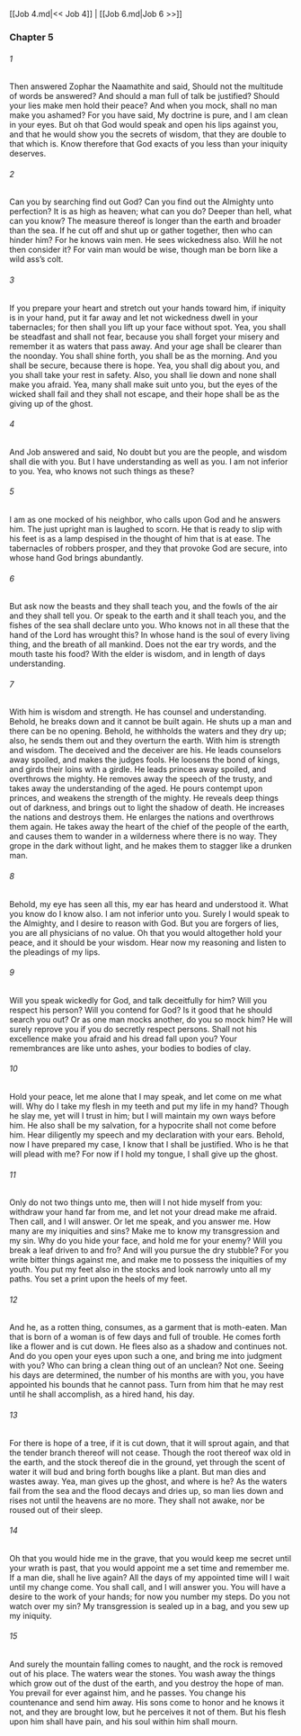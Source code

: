 [[Job 4.md|<< Job 4]]  |  [[Job 6.md|Job 6 >>]]

### Chapter 5
###### 1
Then answered Zophar the Naamathite and said, Should not the multitude of words be answered? And should a man full of talk be justified? Should your lies make men hold their peace? And when you mock, shall no man make you ashamed? For you have said, My doctrine is pure, and I am clean in your eyes. But oh that God would speak and open his lips against you, and that he would show you the secrets of wisdom, that they are double to that which is. Know therefore that God exacts of you less than your iniquity deserves.

###### 2
Can you by searching find out God? Can you find out the Almighty unto perfection? It is as high as heaven; what can you do? Deeper than hell, what can you know? The measure thereof is longer than the earth and broader than the sea. If he cut off and shut up or gather together, then who can hinder him? For he knows vain men. He sees wickedness also. Will he not then consider it? For vain man would be wise, though man be born like a wild ass’s colt.

###### 3
If you prepare your heart and stretch out your hands toward him, if iniquity is in your hand, put it far away and let not wickedness dwell in your tabernacles; for then shall you lift up your face without spot. Yea, you shall be steadfast and shall not fear, because you shall forget your misery and remember it as waters that pass away. And your age shall be clearer than the noonday. You shall shine forth, you shall be as the morning. And you shall be secure, because there is hope. Yea, you shall dig about you, and you shall take your rest in safety. Also, you shall lie down and none shall make you afraid. Yea, many shall make suit unto you, but the eyes of the wicked shall fail and they shall not escape, and their hope shall be as the giving up of the ghost.

###### 4
And Job answered and said, No doubt but you are the people, and wisdom shall die with you. But I have understanding as well as you. I am not inferior to you. Yea, who knows not such things as these?

###### 5
I am as one mocked of his neighbor, who calls upon God and he answers him. The just upright man is laughed to scorn. He that is ready to slip with his feet is as a lamp despised in the thought of him that is at ease. The tabernacles of robbers prosper, and they that provoke God are secure, into whose hand God brings abundantly.

###### 6
But ask now the beasts and they shall teach you, and the fowls of the air and they shall tell you. Or speak to the earth and it shall teach you, and the fishes of the sea shall declare unto you. Who knows not in all these that the hand of the Lord has wrought this? In whose hand is the soul of every living thing, and the breath of all mankind. Does not the ear try words, and the mouth taste his food? With the elder is wisdom, and in length of days understanding.

###### 7
With him is wisdom and strength. He has counsel and understanding. Behold, he breaks down and it cannot be built again. He shuts up a man and there can be no opening. Behold, he withholds the waters and they dry up; also, he sends them out and they overturn the earth. With him is strength and wisdom. The deceived and the deceiver are his. He leads counselors away spoiled, and makes the judges fools. He loosens the bond of kings, and girds their loins with a girdle. He leads princes away spoiled, and overthrows the mighty. He removes away the speech of the trusty, and takes away the understanding of the aged. He pours contempt upon princes, and weakens the strength of the mighty. He reveals deep things out of darkness, and brings out to light the shadow of death. He increases the nations and destroys them. He enlarges the nations and overthrows them again. He takes away the heart of the chief of the people of the earth, and causes them to wander in a wilderness where there is no way. They grope in the dark without light, and he makes them to stagger like a drunken man.

###### 8
Behold, my eye has seen all this, my ear has heard and understood it. What you know do I know also. I am not inferior unto you. Surely I would speak to the Almighty, and I desire to reason with God. But you are forgers of lies, you are all physicians of no value. Oh that you would altogether hold your peace, and it should be your wisdom. Hear now my reasoning and listen to the pleadings of my lips.

###### 9
Will you speak wickedly for God, and talk deceitfully for him? Will you respect his person? Will you contend for God? Is it good that he should search you out? Or as one man mocks another, do you so mock him? He will surely reprove you if you do secretly respect persons. Shall not his excellence make you afraid and his dread fall upon you? Your remembrances are like unto ashes, your bodies to bodies of clay.

###### 10
Hold your peace, let me alone that I may speak, and let come on me what will. Why do I take my flesh in my teeth and put my life in my hand? Though he slay me, yet will I trust in him; but I will maintain my own ways before him. He also shall be my salvation, for a hypocrite shall not come before him. Hear diligently my speech and my declaration with your ears. Behold, now I have prepared my case, I know that I shall be justified. Who is he that will plead with me? For now if I hold my tongue, I shall give up the ghost.

###### 11
Only do not two things unto me, then will I not hide myself from you: withdraw your hand far from me, and let not your dread make me afraid. Then call, and I will answer. Or let me speak, and you answer me. How many are my iniquities and sins? Make me to know my transgression and my sin. Why do you hide your face, and hold me for your enemy? Will you break a leaf driven to and fro? And will you pursue the dry stubble? For you write bitter things against me, and make me to possess the iniquities of my youth. You put my feet also in the stocks and look narrowly unto all my paths. You set a print upon the heels of my feet.

###### 12
And he, as a rotten thing, consumes, as a garment that is moth-eaten. Man that is born of a woman is of few days and full of trouble. He comes forth like a flower and is cut down. He flees also as a shadow and continues not. And do you open your eyes upon such a one, and bring me into judgment with you? Who can bring a clean thing out of an unclean? Not one. Seeing his days are determined, the number of his months are with you, you have appointed his bounds that he cannot pass. Turn from him that he may rest until he shall accomplish, as a hired hand, his day.

###### 13
For there is hope of a tree, if it is cut down, that it will sprout again, and that the tender branch thereof will not cease. Though the root thereof wax old in the earth, and the stock thereof die in the ground, yet through the scent of water it will bud and bring forth boughs like a plant. But man dies and wastes away. Yea, man gives up the ghost, and where is he? As the waters fail from the sea and the flood decays and dries up, so man lies down and rises not until the heavens are no more. They shall not awake, nor be roused out of their sleep.

###### 14
Oh that you would hide me in the grave, that you would keep me secret until your wrath is past, that you would appoint me a set time and remember me. If a man die, shall he live again? All the days of my appointed time will I wait until my change come. You shall call, and I will answer you. You will have a desire to the work of your hands; for now you number my steps. Do you not watch over my sin? My transgression is sealed up in a bag, and you sew up my iniquity.

###### 15
And surely the mountain falling comes to naught, and the rock is removed out of his place. The waters wear the stones. You wash away the things which grow out of the dust of the earth, and you destroy the hope of man. You prevail for ever against him, and he passes. You change his countenance and send him away. His sons come to honor and he knows it not, and they are brought low, but he perceives it not of them. But his flesh upon him shall have pain, and his soul within him shall mourn.